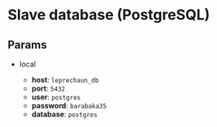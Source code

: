# Slave database (PostgreSQL)

## Params

- local

  - **host**: `leprechaun_db`
  - **port**: `5432`
  - **user**: `postgres`
  - **password**: `barabaka35`
  - **database**: `postgres`
